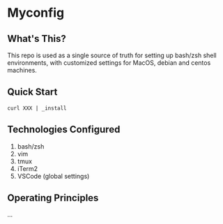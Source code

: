 # Myconfig

## What's This?

This repo is used as a single source of truth for setting up bash/zsh shell environments, with customized settings for MacOS, debian and centos machines. 

## Quick Start

`curl XXX | _install`

## Technologies Configured

1. bash/zsh
2. vim
3. tmux
4. iTerm2
5. VSCode (global settings)

## Operating Principles

...
